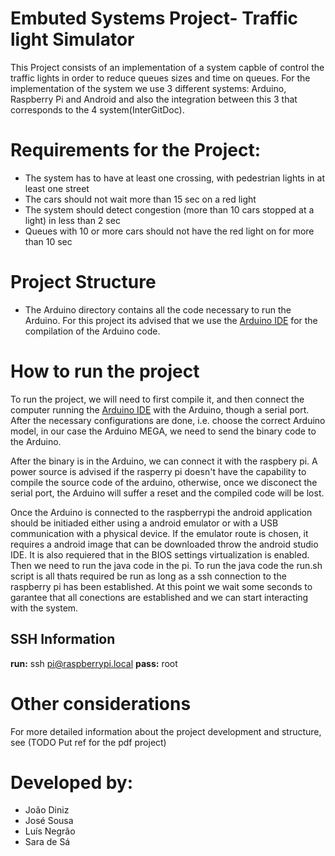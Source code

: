 # Embuted Systems Project- Traffic light Simulator 

This Project consists of an implementation of a system capble of control the traffic lights in order to reduce queues sizes and time on queues.
For the implementation of the system we use 3 different systems: Arduino, Raspberry Pi and Android and also the integration between this 3 that corresponds to the 4 system(InterGitDoc).

# Requirements for the Project:

- The system has to have at least one crossing, with pedestrian lights in at least one street
- The cars should not wait more than 15 sec on a red light
- The system should detect congestion (more than 10 cars stopped at a light) in less than 2 sec
- Queues with 10 or more cars should not have the red light on for more than 10 sec

# Project Structure 
- The Arduino directory contains all the code necessary to run the Arduino. For this project its advised that we use the  [Arduino IDE](https://www.arduino.cc/en/software) for the compilation of the Arduino code. 

# How to run the project 

To run the project, we will need to first compile it, and then connect the computer running the [Arduino IDE](https://www.arduino.cc/en/software) with the Arduino, though a serial port. After the necessary configurations are done, i.e. choose the correct Arduino model, in our case the Arduino MEGA, we need to send the binary code to the Arduino.

After the binary is in the Arduino, we can connect it with the raspbery pi. A power source is advised if the rasperry pi doesn't have the capability to compile the source code of the arduino, otherwise, once we disconect the serial port, the Arduino will suffer a reset and the compiled code will be lost.

Once the Arduino is connected to the raspberrypi the android application should be initiaded either using a android emulator or with a USB communication with a physical device. If the emulator route is chosen, it requires a android image that can be downloaded throw the android studio IDE. It is also requiered that in the BIOS settings virtualization is enabled. Then we need to run the java code in the pi. To run the java code the run.sh script is all thats required be run as long as a ssh connection to the raspberry pi has been established. At this point we wait some seconds to garantee that all conections are established and we can start interacting with the system. 

## SSH Information
 **run:** ssh pi@raspberrypi.local
 **pass:** root

# Other considerations
 For more detailed information about the project development and structure, see (TODO Put ref for the pdf project)

# Developed by:

- João Diniz
- José Sousa
- Luís Negrão
- Sara de Sá 
